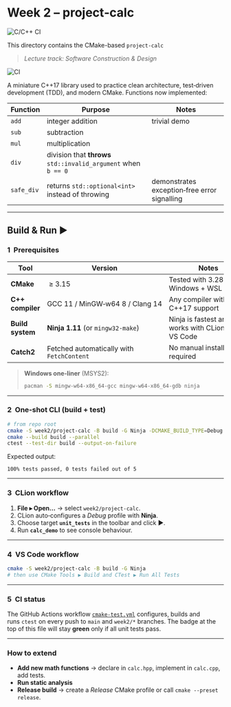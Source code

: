 # Week 2 – **project‑calc**

![C/C++ CI](https://github.com/Arctvrvs/CSCE-331/actions/workflows/cmake-test.yml/badge.svg?branch=main)


This directory contains the CMake-based `project-calc` 


> *Lecture track: Software Construction & Design*

![CI](https://github.com/<your-user>/CSCE-331/actions/workflows/cmake-test.yml/badge.svg?branch=main)

A miniature C++17 library used to practice clean architecture, test‑driven development (TDD), and modern CMake.  Functions now implemented:

| Function   | Purpose                                                        | Notes                                        |
| ---------- | -------------------------------------------------------------- | -------------------------------------------- |
| `add`      | integer addition                                               | trivial demo                                 |
| `sub`      | subtraction                                                    |                                              |
| `mul`      | multiplication                                                 |                                              |
| `div`      | division that **throws** `std::invalid_argument` when `b == 0` |                                              |
| `safe_div` | returns `std::optional<int>` instead of throwing               | demonstrates exception‑free error signalling |

---

## Build & Run ▶️

### 1  Prerequisites

| Tool             | Version                                   | Notes                                           |
| ---------------- | ----------------------------------------- | ----------------------------------------------- |
| **CMake**        |  ≥ 3.15                                   | Tested with 3.28 on Windows + WSL Ubuntu        |
| **C++ compiler** | GCC 11 / MinGW‑w64 8 / Clang 14           | Any compiler with C++17 support                 |
| **Build system** | **Ninja 1.11** (or `mingw32‑make`)        | Ninja is fastest and works with CLion & VS Code |
| **Catch2**       | Fetched automatically with `FetchContent` | No manual install required                      |

> **Windows one‑liner** (MSYS2):
>
> ```bash
> pacman -S mingw-w64-x86_64-gcc mingw-w64-x86_64-gdb ninja
> ```

---

### 2  One‑shot CLI (build + test)

```bash
# from repo root
cmake -S week2/project-calc -B build -G Ninja -DCMAKE_BUILD_TYPE=Debug
cmake --build build --parallel
ctest --test-dir build --output-on-failure
```

Expected output:

```
100% tests passed, 0 tests failed out of 5
```

---

### 3  CLion workflow

1. **File ▸ Open…** → select `week2/project-calc`.
2. CLion auto‑configures a *Debug* profile with **Ninja**.
3. Choose target **`unit_tests`** in the toolbar and click ▶.
4. Run **`calc_demo`** to see console behaviour.

---

### 4  VS Code workflow

```bash
cmake -S week2/project-calc -B build -G Ninja
# then use CMake Tools ▶ Build and CTest ▶ Run All Tests
```

---

### 5  CI status

The GitHub Actions workflow [`cmake-test.yml`](.github/workflows/cmake-test.yml) configures, builds and runs `ctest` on every push to `main` and `week2/*` branches.
The badge at the top of this file will stay **green** only if all unit tests pass.

---

### How to extend

* **Add new math functions** → declare in `calc.hpp`, implement in `calc.cpp`, add tests.
* **Run static analysis**
* **Release build** → create a *Release* CMake profile or call `cmake --preset release`.
